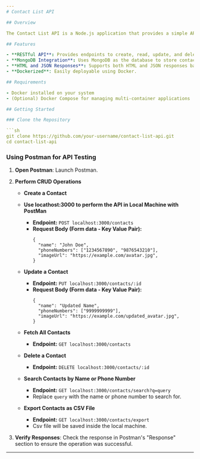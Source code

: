 ```yaml
---
# Contact List API

## Overview

The Contact List API is a Node.js application that provides a simple API for managing contacts. It uses MongoDB for data storage and supports both JSON and HTML responses. This Docker image packages the Contact List API and makes it easy to deploy the application in any environment that supports Docker.

## Features

- **RESTful API**: Provides endpoints to create, read, update, and delete contacts.
- **MongoDB Integration**: Uses MongoDB as the database to store contact information.
- **HTML and JSON Responses**: Supports both HTML and JSON responses based on the request headers.
- **Dockerized**: Easily deployable using Docker.

## Requirements

- Docker installed on your system
- (Optional) Docker Compose for managing multi-container applications

## Getting Started

### Clone the Repository

```sh
git clone https://github.com/your-username/contact-list-api.git
cd contact-list-api
```

### Using Postman for API Testing

1. **Open Postman**: Launch Postman.

2. **Perform CRUD Operations**

   - **Create a Contact**
   - **Use locathost:3000 to perform the API in Local Machine with PostMan**
     - **Endpoint:** `POST localhost:3000/contacts`
     - **Request Body (Form data - Key Value Pair):**
       ```
       {
         "name": "John Doe",
         "phoneNumbers": ["1234567890", "9876543210"],
         "imageUrl": "https://example.com/avatar.jpg",
       }
       ```

   - **Update a Contact**
     - **Endpoint:** `PUT localhost:3000/contacts/:id`
     - **Request Body (Form data - Key Value Pair):**
       ```
       {
         "name": "Updated Name",
         "phoneNumbers": ["9999999999"],
         "imageUrl": "https://example.com/updated_avatar.jpg",
       }
       ```

   - **Fetch All Contacts**
     - **Endpoint:** `GET localhost:3000/contacts`

   - **Delete a Contact**
     - **Endpoint:** `DELETE localhost:3000/contacts/:id`

   - **Search Contacts by Name or Phone Number**
     - **Endpoint:** `GET localhost:3000/contacts/search?q=query`
     - Replace `query` with the name or phone number to search for.

   - **Export Contacts as CSV File**
     - **Endpoint:** `GET localhost:3000/contacts/export`
     - Csv file will be saved inside the local machine.

3. **Verify Responses**: Check the response in Postman's "Response" section to ensure the operation was successful.



---
```

